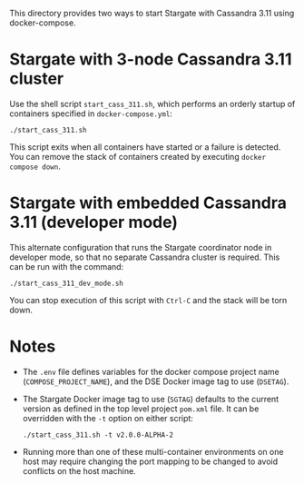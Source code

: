 This directory provides two ways to start Stargate with Cassandra 3.11 using docker-compose.

# Stargate with 3-node Cassandra 3.11 cluster

Use the shell script `start_cass_311.sh`, which performs an orderly startup of containers 
specified in `docker-compose.yml`:

`./start_cass_311.sh`

This script exits when all containers have started or a failure is detected. You can remove
the stack of containers created by executing `docker compose down`.

# Stargate with embedded Cassandra 3.11 (developer mode)

This alternate configuration that runs the Stargate coordinator node in developer mode, so that no
separate Cassandra cluster is required. This can be run with the command:

`./start_cass_311_dev_mode.sh`

You can stop execution of this script with `Ctrl-C` and the stack will be torn down.

# Notes

* The `.env` file defines variables for the docker compose project name (`COMPOSE_PROJECT_NAME`),
  and the DSE Docker image tag to use (`DSETAG`).

* The Stargate Docker image tag to use (`SGTAG`) defaults to the current version as defined in the
  top level project `pom.xml` file. It can be overridden with the `-t` option on either script:

  `./start_cass_311.sh -t v2.0.0-ALPHA-2`

* Running more than one of these multi-container environments on one host may require
  changing the port mapping to be changed to avoid conflicts on the host machine.



